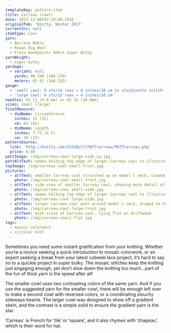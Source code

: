 ```yaml
---
templateKey: pattern-item
title: Carreau (cowl)
date: 2017-12-08T02:10:48.193Z
originalPub: 'Knitty, Winter 2017'
currentSrc: null
itemType: cowl
yarn:
  - Berroco Noble
  - Rowan Big Wool
  - Freia Handpaints Ombré Super Bulky
yarnWeight:
  - super bulky
yardage:
  - variant: null
    yards: 90-100 (160-170)
    meters: 82-91 (146-155)
gauge: 
  - 'small cowl: 9 sts/14 rows = 4 inches/10 cm in stockinette stitch'
  - 'large cowl: 8 sts/12 rows = 4 inches/10 cm'
needles: US 13 (9.0 mm) or US 15 (10.0mm)
sizes: small (large)
finalMeasure:
  - dimName: Circumference
    inches: 25 (32)
    cm: 64 (81)
  - dimName: Length
    inches: 7.75 (8.5)
    cm: 20 (22)
patternSource:
  link: 'http://knitty.com/ISSUEw17/PATTcarreau/PATTcarreau.php'
  price: 0.00
pattImage: /img/carreau-cowl-large-side-sq.jpg
pattAltText: woman holding top edge of larger Carreau cowl to illustrate the larger circumference and show off the gradient colors of the bulky mosaic pattern
topImage: /img/carreau-cowl-small-front.jpg
pictures:
  - altText: smaller Carreau cowl scrunched up on model's neck, viewed from the front
    photo: /img/carreau-cowl-small-front.jpg
  - altText: side view of smaller Carreau cowl, showing more detail of bulky mosaic texture
    photo: /img/carreau-cowl-small-side.jpg
  - altText: woman holding top edge of larger Carreau cowl to illustrate the larger circumference and show off the gradient colors of the bulky mosaic pattern
    photo: /img/carreau-cowl-large-side.jpg
  - altText: larger Carreau cowl worn around model's neck, draped to the front with a fold
    photo: /img/carreau-cowl-large-front.jpg
  - altText: both sizes of Carreau cowl, lying flat on driftwood
    photo: /img/carreau-cowls-flat.jpg
tags:
  - mosaic colorwork
  - circular knit
---
```

Sometimes you need some instant gratification from your knitting. Whether you’re a novice seeking a quick introduction to mosaic colorwork, or an expert seeking a break from your latest cobweb lace project, it’s hard to say no to a quickie project in super bulky. The mosaic stitches keep the knitting just engaging enough, yet don’t slow down the knitting too much…part of the fun of thick yarn is the speed after all!

The smaller cowl uses two contrasting colors of the same yarn. And if you use the suggested yarn for the smaller cowl, there will be enough left over to make a second cowl with reversed colors, or a coordinating slouchy sideways beanie. The larger cowl was designed to show off a gradient skein, and the contrast is a simple solid to ensure the gradient yarn is the star.

’Carreau’ is French for ‘tile’ or ‘square’, and it also rhymes with ‘chapeau’, which is their word for hat.
